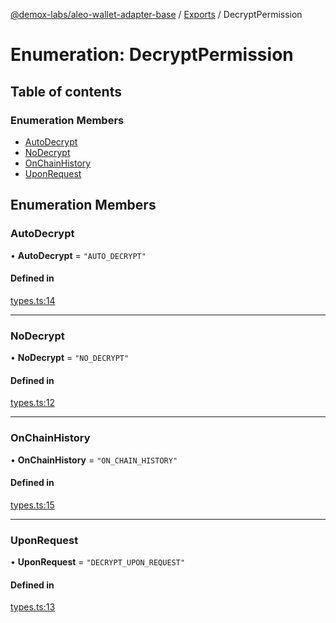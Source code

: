 [@demox-labs/aleo-wallet-adapter-base](../README.md) / [Exports](../modules.md) / DecryptPermission

# Enumeration: DecryptPermission

## Table of contents

### Enumeration Members

- [AutoDecrypt](DecryptPermission.md#autodecrypt)
- [NoDecrypt](DecryptPermission.md#nodecrypt)
- [OnChainHistory](DecryptPermission.md#onchainhistory)
- [UponRequest](DecryptPermission.md#uponrequest)

## Enumeration Members

### AutoDecrypt

• **AutoDecrypt** = ``"AUTO_DECRYPT"``

#### Defined in

[types.ts:14](https://github.com/demox-labs/leo-wallet-adapter/blob/10fbe90/packages/core/base/types.ts#L14)

___

### NoDecrypt

• **NoDecrypt** = ``"NO_DECRYPT"``

#### Defined in

[types.ts:12](https://github.com/demox-labs/leo-wallet-adapter/blob/10fbe90/packages/core/base/types.ts#L12)

___

### OnChainHistory

• **OnChainHistory** = ``"ON_CHAIN_HISTORY"``

#### Defined in

[types.ts:15](https://github.com/demox-labs/leo-wallet-adapter/blob/10fbe90/packages/core/base/types.ts#L15)

___

### UponRequest

• **UponRequest** = ``"DECRYPT_UPON_REQUEST"``

#### Defined in

[types.ts:13](https://github.com/demox-labs/leo-wallet-adapter/blob/10fbe90/packages/core/base/types.ts#L13)
